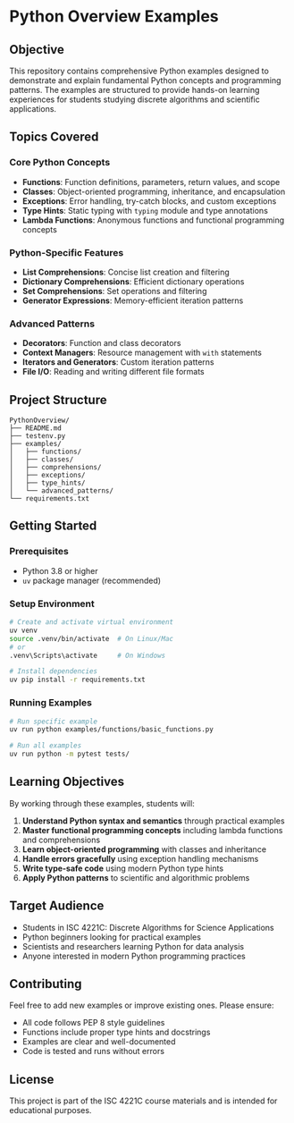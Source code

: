 # Python Overview Examples

## Objective

This repository contains comprehensive Python examples designed to demonstrate and explain fundamental Python concepts and programming patterns. The examples are structured to provide hands-on learning experiences for students studying discrete algorithms and scientific applications.

## Topics Covered

### Core Python Concepts
- **Functions**: Function definitions, parameters, return values, and scope
- **Classes**: Object-oriented programming, inheritance, and encapsulation
- **Exceptions**: Error handling, try-catch blocks, and custom exceptions
- **Type Hints**: Static typing with `typing` module and type annotations
- **Lambda Functions**: Anonymous functions and functional programming concepts

### Python-Specific Features
- **List Comprehensions**: Concise list creation and filtering
- **Dictionary Comprehensions**: Efficient dictionary operations
- **Set Comprehensions**: Set operations and filtering
- **Generator Expressions**: Memory-efficient iteration patterns

### Advanced Patterns
- **Decorators**: Function and class decorators
- **Context Managers**: Resource management with `with` statements
- **Iterators and Generators**: Custom iteration patterns
- **File I/O**: Reading and writing different file formats

## Project Structure

```
PythonOverview/
├── README.md
├── testenv.py
├── examples/
│   ├── functions/
│   ├── classes/
│   ├── comprehensions/
│   ├── exceptions/
│   ├── type_hints/
│   └── advanced_patterns/
└── requirements.txt
```

## Getting Started

### Prerequisites
- Python 3.8 or higher
- `uv` package manager (recommended)

### Setup Environment
```bash
# Create and activate virtual environment
uv venv
source .venv/bin/activate  # On Linux/Mac
# or
.venv\Scripts\activate     # On Windows

# Install dependencies
uv pip install -r requirements.txt
```

### Running Examples
```bash
# Run specific example
uv run python examples/functions/basic_functions.py

# Run all examples
uv run python -m pytest tests/
```

## Learning Objectives

By working through these examples, students will:

1. **Understand Python syntax and semantics** through practical examples
2. **Master functional programming concepts** including lambda functions and comprehensions
3. **Learn object-oriented programming** with classes and inheritance
4. **Handle errors gracefully** using exception handling mechanisms
5. **Write type-safe code** using modern Python type hints
6. **Apply Python patterns** to scientific and algorithmic problems

## Target Audience

- Students in ISC 4221C: Discrete Algorithms for Science Applications
- Python beginners looking for practical examples
- Scientists and researchers learning Python for data analysis
- Anyone interested in modern Python programming practices

## Contributing

Feel free to add new examples or improve existing ones. Please ensure:
- All code follows PEP 8 style guidelines
- Functions include proper type hints and docstrings
- Examples are clear and well-documented
- Code is tested and runs without errors

## License

This project is part of the ISC 4221C course materials and is intended for educational purposes.
